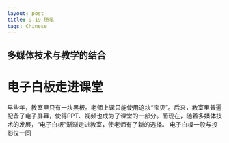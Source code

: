 ```yaml
---
layout: post
title: 9.19 随笔
tags: Chinese
---
```

多媒体技术与教学的结合
----------
电子白板走进课堂
==========
  早些年，教室里只有一块黑板。老师上课只能使用这块“宝贝”。后来，教室里普遍配备了电子屏幕，使得PPT、视频也成为了课堂的一部分。而现在，随着多媒体技术的发展，“电子白板”渐渐走进教室，使老师有了新的选择。
  电子白板一般与投影仪一同
